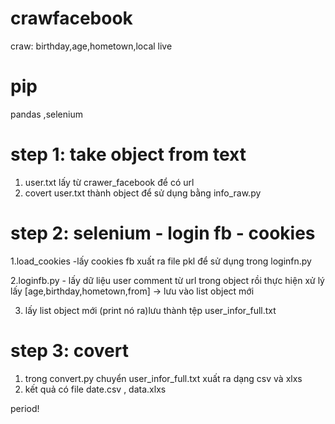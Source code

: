 # crawfacebook
craw: birthday,age,hometown,local live

# pip
pandas ,selenium

# step 1: take object from text
1. user.txt lấy từ crawer_facebook để có url
2. covert user.txt thành object để sử dụng bằng info_raw.py
# step 2: selenium - login fb - cookies
1.load_cookies -lấy cookies fb xuất ra file pkl để sử dụng trong loginfn.py

2.loginfb.py - lấy dữ liệu user comment từ url trong object rồi thực hiện xử lý lấy [age,birthday,hometown,from] -> lưu vào list object mới 

3. lấy list object mới (print nó ra)lưu thành tệp user_infor_full.txt

# step 3: covert 
1. trong convert.py chuyển user_infor_full.txt xuất ra dạng csv và xlxs
2. kết quả có file date.csv , data.xlxs

period!


